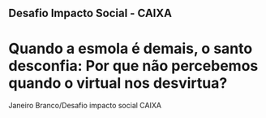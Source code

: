 ## Desafio Impacto Social - CAIXA
# Quando a esmola é demais, o santo desconfia: Por que não percebemos quando o virtual nos desvirtua?
Janeiro Branco/Desafio impacto social CAIXA
